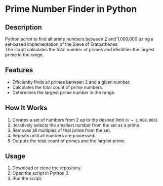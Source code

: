 # Prime Number Finder in Python

## Description
Python script to find all prime numbers between 2 and 1,000,000 using a set-based implementation of the Sieve of Eratosthenes.  
The script calculates the total number of primes and identifies the largest prime in the range.

## Features
- Efficiently finds all primes between 2 and a given number.
- Calculates the total count of prime numbers.
- Determines the largest prime number in the range.

## How It Works
1. Creates a set of numbers from 2 up to the desired limit (`n = 1,000,000`).
2. Iteratively selects the smallest number from the set as a prime.
3. Removes all multiples of that prime from the set.
4. Repeats until all numbers are processed.
5. Outputs the total count of primes and the largest prime.

## Usage
1. Download or clone the repository.
2. Open the script in Python 3.
3. Run the script. 
